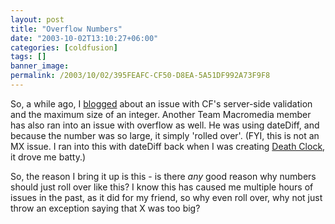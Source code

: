 ```yaml
---
layout: post
title: "Overflow Numbers"
date: "2003-10-02T13:10:27+06:00"
categories: [coldfusion]
tags: []
banner_image: 
permalink: /2003/10/02/395FEAFC-CF50-D8EA-5A51DF992A73F9F8
---
```


So, a while ago, I <a href="http://www.camdenfamily.com/morpheus/blog/index.cfm?mode=entry&entry=163">blogged</a> about an issue with CF's server-side validation and the maximum size of an integer. Another Team Macromedia member has also ran into an issue with overflow as well. He was using dateDiff, and because the number was so large, it simply 'rolled over'. (FYI, this is not an MX issue. I ran into this with dateDiff back when I was creating <a href="http://www.deathclock.com">Death Clock</a>, it drove me batty.)

So, the reason I bring it up is this - is there <i>any</i> good reason why numbers should just roll over like this? I know this has caused me multiple hours of issues in the past, as it did for my friend, so why even roll over, why not just throw an exception saying that X was too big?